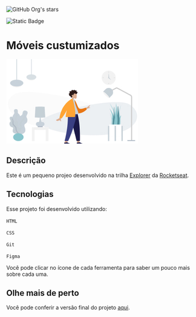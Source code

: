 <link rel="stylesheet" href="https://cdn.jsdelivr.net/gh/devicons/devicon@v2.15.1/devicon.min.css">

![GitHub Org's stars](https://img.shields.io/github/stars/matheushnascimento?style=social)

![Static Badge](https://img.shields.io/badge/Licence-MIT-m)

# Móveis custumizados

<img src="images/image1.jpg">

## Descrição

Este é um pequeno projeo desenvolvido na trilha <a href="https://www.rocketseat.com.br/explorer" targert="_blank">Explorer</a> da <a href="https://app.rocketseat.com.br/" target="_blank">Rocketseat</a>.

## Tecnologias

Esse projeto foi desenvolvido utilizando:

<a href="https://www.youtube.com/playlist?list=PLHz_AreHm4dkZ9-atkcmcBaMZdmLHft8n" target="_blank"><i class="devicon-html5-plain"></i></a>
`HTML`

<a href="https://www.youtube.com/playlist?list=PLHz_AreHm4dkZ9-atkcmcBaMZdmLHft8n" target="_blank"><i class="devicon-css3-plain"></i></a>
`CSS`

<a href="https://www.youtube.com/playlist?list=PL85ITvJ7FLoh-1TFRDe7bHzAWY4DlIRtk" target="_blank"><i class="devicon-git-plain"></i></a>
`Git`

<a href="https://www.youtube.com/watch?v=uan_tk6j_rg" target="_blank"><i class="devicon-figma-plain"></i></a>
`Figma`

Você pode clicar no ícone de cada ferramenta para saber um pouco mais sobre cada uma.

## Olhe mais de perto
Você pode conferir a versão final do projeto <a href="https://matheushnascimento.github.io/moveis-customizados" target="_blank">aqui</a>.
